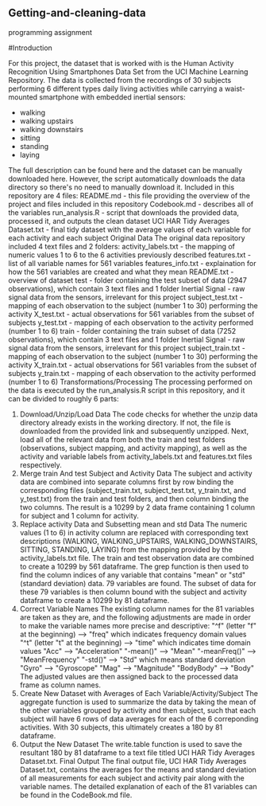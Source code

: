 ## Getting-and-cleaning-data
programming assignment

#Introduction

For this project, the dataset that is worked with is the Human Activity Recognition Using Smartphones Data Set from  the UCI Machine Learning Repository. The data is collected from the recordings of 30 subjects performing 6 different types daily living activities while carrying a waist-mounted smartphone with embedded inertial sensors:

- walking
- walking upstairs
- walking downstairs
- sitting
- standing
- laying

The full description can be found here and the dataset can be manually downloaded here. However, the script automatically downloads the data directory so there's no need to manually download it.
Included in this repository are 4 files:
README.md - this file providing the overview of the project and files included in this repository
Codebook.md - describes all of the variables
run_analysis.R - script that downloads the provided data, processed it, and outputs the clean dataset
UCI HAR Tidy Averages Dataset.txt - final tidy dataset with the average values of each variable for each activity and each subject
Original Data
The original data repository included 4 text files and 2 folders:
activity_labels.txt - the mapping of numeric values 1 to 6 to the 6 activities previously described
features.txt - list of all variable names for 561 variables
features_info.txt - explaination for how the 561 variables are created and what they mean
README.txt - overview of dataset
test - folder containing the test subset of data (2947 observations), which contain 3 text files and 1 folder
Inertial Signal - raw signal data from the sensors, irrelevant for this project
subject_test.txt - mapping of each observation to the subject (number 1 to 30) performing the activity
X_test.txt - actual observations for 561 variables from the subset of subjects
y_test.txt - mapping of each observation to the activity performed (number 1 to 6)
train - folder containing the train subset of data (7252 observations), which contain 3 text files and 1 folder
Inertial Signal - raw signal data from the sensors, irrelevant for this project
subject_train.txt - mapping of each observation to the subject (number 1 to 30) performing the activity
X_train.txt - actual observations for 561 variables from the subset of subjects
y_train.txt - mapping of each observation to the activity performed (number 1 to 6)
Transformations/Processing
The processing performed on the data is executed by the run_analysis.R script in this repository, and it can be divided to roughly 6 parts:
1. Download/Unzip/Load Data
The code checks for whether the unzip data directory already exists in the working directory. If not, the file is downloaded from the provided link and subsequently unzipped. Next, load all of the relevant data from both the train and test folders (observations, subject mapping, and activity mapping), as well as the activity and variable labels from activity_labels.txt and features.txt files respectively.
2. Merge train And test Subject and Activity Data
The subject and activity data are combined into separate columns first by row binding the corresponding files (subject_train.txt, subject_test.txt, y_train.txt, and y_test.txt) from the train and test folders, and then column binding the two columns. The result is a 10299 by 2 data frame containing 1 column for subject and 1 column for activity.
3. Replace activity Data and Subsetting mean and std Data
The numeric values (1 to 6) in activity column are replaced with corresponding text descriptions (WALKING, WALKING_UPSTAIRS, WALKING_DOWNSTAIRS, SITTING, STANDING, LAYING) from the mapping provided by the activity_labels.txt file.
The train and test observation data are combined to create a 10299 by 561 dataframe. The grep function is then used to find the column indices of any variable that contains "mean" or "std" (standard deviation) data. 79 variables are found. The subset of data for these 79 variables is then column bound with the subject and activity dataframe to create a 10299 by 81 dataframe.
4. Correct Variable Names
The existing column names for the 81 variables are taken as they are, and the following adjustments are made in order to make the variable names more precise and descriptive:
"^f" (letter "f" at the beginning) --> "freq" which indicates frequency domain values
"^t" (letter "t" at the beginning) --> "time" which indicates time domain values
"Acc" --> "Acceleration"
"-mean()" --> "Mean"
"-meanFreq()" --> "MeanFrequency"
"-std()" --> "Std" which means standard deviation
"Gyro" --> "Gyroscope"
"Mag" --> "Magnitude"
"BodyBody" --> "Body"
The adjusted values are then assigned back to the processed data frame as column names.
5. Create New Dataset with Averages of Each Variable/Activity/Subject
The aggregate function is used to summarize the data by taking the mean of the other variables grouped by activity and then subject, such that each subject will have 6 rows of data averages for each of the 6 correponding activities. With 30 subjects, this ultimately creates a 180 by 81 dataframe.
6. Output the New Dataset
The write.table function is used to save the resultant 180 by 81 dataframe to a text file titled UCI HAR Tidy Averages Dataset.txt.
Final Output
The final output file, UCI HAR Tidy Averages Dataset.txt, contains the averages for the means and standard deviation of all measurements for each subject and activity pair along with the variable names. The detailed explanation of each of the 81 variables can be found in the CodeBook.md file.
